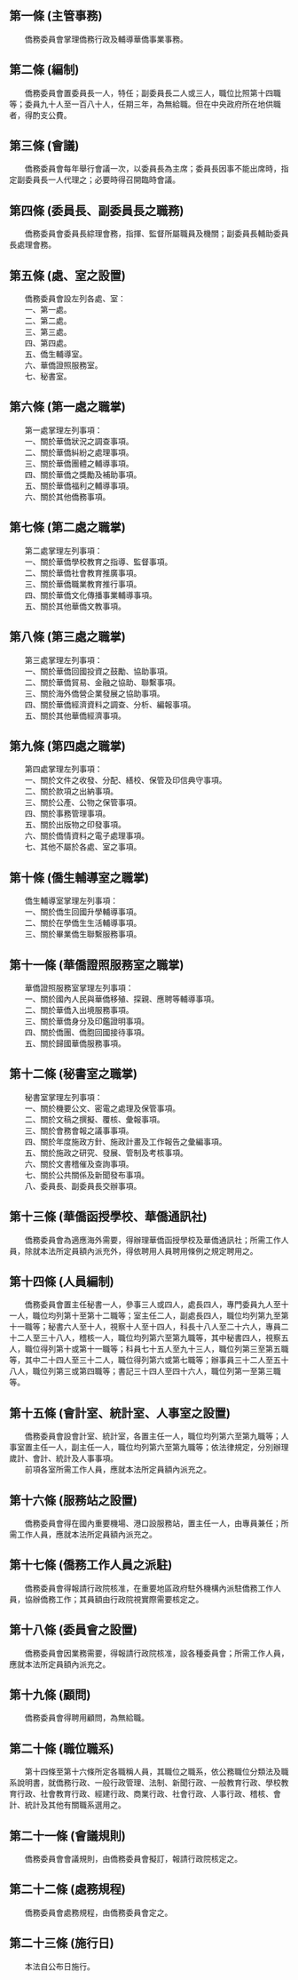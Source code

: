 第一條 (主管事務)
-----------------
　　僑務委員會掌理僑務行政及輔導華僑事業事務。  


第二條 (編制)
-------------
　　僑務委員會置委員長一人，特任；副委員長二人或三人，職位比照第十四職等；委員九十人至一百八十人，任期三年，為無給職。但在中央政府所在地供職者，得酌支公費。  


第三條 (會議)
-------------
　　僑務委員會每年舉行會議一次，以委員長為主席；委員長因事不能出席時，指定副委員長一人代理之；必要時得召開臨時會議。  


第四條 (委員長、副委員長之職務)
-------------------------------
　　僑務委員會委員長綜理會務，指揮、監督所屬職員及機關；副委員長輔助委員長處理會務。  


第五條 (處、室之設置)
---------------------
　　僑務委員會設左列各處、室：  
　　一、第一處。  
　　二、第二處。  
　　三、第三處。  
　　四、第四處。  
　　五、僑生輔導室。  
　　六、華僑證照服務室。  
　　七、秘書室。  


第六條 (第一處之職掌)
---------------------
　　第一處掌理左列事項：  
　　一、關於華僑狀況之調查事項。  
　　二、關於華僑糾紛之處理事項。  
　　三、關於華僑團體之輔導事項。  
　　四、關於華僑之獎勵及補助事項。  
　　五、關於華僑福利之輔導事項。  
　　六、關於其他僑務事項。  


第七條 (第二處之職掌)
---------------------
　　第二處掌理左列事項：  
　　一、關於華僑學校教育之指導、監督事項。  
　　二、關於華僑社會教育推廣事項。  
　　三、關於華僑職業教育推行事項。  
　　四、關於華僑文化傳播事業輔導事項。  
　　五、關於其他華僑文教事項。  


第八條 (第三處之職掌)
---------------------
　　第三處掌理左列事項：  
　　一、關於華僑回國投資之鼓勵、協助事項。  
　　二、關於華僑貿易、金融之協助、聯繫事項。  
　　三、關於海外僑營企業發展之協助事項。  
　　四、關於華僑經濟資料之調查、分析、編報事項。  
　　五、關於其他華僑經濟事項。  


第九條 (第四處之職掌)
---------------------
　　第四處掌理左列事項：  
　　一、關於文件之收發、分配、繕校、保管及印信典守事項。  
　　二、關於款項之出納事項。  
　　三、關於公產、公物之保管事項。  
　　四、關於事務管理事項。  
　　五、關於出版物之印發事項。  
　　六、關於僑情資料之電子處理事項。  
　　七、其他不屬於各處、室之事項。  


第十條 (僑生輔導室之職掌)
-------------------------
　　僑生輔導室掌理左列事項：  
　　一、關於僑生回國升學輔導事項。  
　　二、關於在學僑生生活輔導事項。  
　　三、關於畢業僑生聯繫服務事項。  


第十一條 (華僑證照服務室之職掌)
-------------------------------
　　華僑證照服務室掌理左列事項：  
　　一、關於國內人民與華僑移殖、探親、應聘等輔導事項。  
　　二、關於華僑入出境服務事項。  
　　三、關於華僑身分及印鑑證明事項。  
　　四、關於僑團、僑胞回國接待事項。  
　　五、關於歸國華僑服務事項。  


第十二條 (秘書室之職掌)
-----------------------
　　秘書室掌理左列事項：  
　　一、關於機要公文、密電之處理及保管事項。  
　　二、關於文稿之撰擬、覆核、彙報事項。  
　　三、關於會務會報之議事事項。  
　　四、關於年度施政方針、施政計畫及工作報告之彙編事項。  
　　五、關於施政之研究、發展、管制及考核事項。  
　　六、關於文書稽催及查詢事項。  
　　七、關於公共關係及新聞發布事項。  
　　八、委員長、副委員長交辦事項。  


第十三條 (華僑函授學校、華僑通訊社)
-----------------------------------
　　僑務委員會為適應海外需要，得辦理華僑函授學校及華僑通訊社；所需工作人員，除就本法所定員額內派充外，得依聘用人員聘用條例之規定聘用之。  


第十四條 (人員編制)
-------------------
　　僑務委員會置主任秘書一人，參事三人或四人，處長四人，專門委員九人至十一人，職位均列第十至第十二職等；室主任二人，副處長四人，職位均列第九至第十一職等；秘書六人至十人，視察十人至十四人，科長十八人至二十六人，專員二十二人至三十八人，稽核一人，職位均列第六至第九職等，其中秘書四人，視察五人，職位得列第十或第十一職等；科員七十五人至九十三人，職位列第三至第五職等，其中二十四人至三十二人，職位得列第六或第七職等；辦事員三十二人至五十八人，職位列第三或第四職等；書記三十四人至四十六人，職位列第一至第三職等。  


第十五條 (會計室、統計室、人事室之設置)
---------------------------------------
　　僑務委員會設會計室、統計室，各置主任一人，職位均列第六至第九職等；人事室置主任一人，副主任一人，職位均列第六至第九職等；依法律規定，分別辦理歲計、會計、統計及人事事項。  
　　前項各室所需工作人員，應就本法所定員額內派充之。  


第十六條 (服務站之設置)
-----------------------
　　僑務委員會得在國內重要機場、港口設服務站，置主任一人，由專員兼任；所需工作人員，應就本法所定員額內派充之。  


第十七條 (僑務工作人員之派駐)
-----------------------------
　　僑務委員會得報請行政院核准，在重要地區政府駐外機構內派駐僑務工作人員，協辦僑務工作；其員額由行政院視實際需要核定之。  


第十八條 (委員會之設置)
-----------------------
　　僑務委員會因業務需要，得報請行政院核准，設各種委員會；所需工作人員，應就本法所定員額內派充之。  


第十九條 (顧問)
---------------
　　僑務委員會得聘用顧問，為無給職。  


第二十條 (職位職系)
-------------------
　　第十四條至第十六條所定各職稱人員，其職位之職系，依公務職位分類法及職系說明書，就僑務行政、一般行政管理、法制、新聞行政、一般教育行政、學校教育行政、社會教育行政、經建行政、商業行政、社會行政、人事行政、稽核、會計、統計及其他有關職系選用之。  


第二十一條 (會議規則)
---------------------
　　僑務委員會會議規則，由僑務委員會擬訂，報請行政院核定之。  


第二十二條 (處務規程)
---------------------
　　僑務委員會處務規程，由僑務委員會定之。  


第二十三條 (施行日)
-------------------
　　本法自公布日施行。